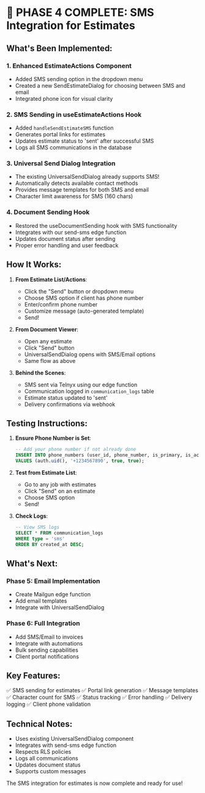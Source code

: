 # 🎉 PHASE 4 COMPLETE: SMS Integration for Estimates

## What's Been Implemented:

### 1. Enhanced EstimateActions Component
- Added SMS sending option in the dropdown menu
- Created a new SendEstimateDialog for choosing between SMS and email
- Integrated phone icon for visual clarity

### 2. SMS Sending in useEstimateActions Hook
- Added `handleSendEstimateSMS` function
- Generates portal links for estimates
- Updates estimate status to 'sent' after successful SMS
- Logs all SMS communications in the database

### 3. Universal Send Dialog Integration
- The existing UniversalSendDialog already supports SMS!
- Automatically detects available contact methods
- Provides message templates for both SMS and email
- Character limit awareness for SMS (160 chars)

### 4. Document Sending Hook
- Restored the useDocumentSending hook with SMS functionality
- Integrates with our send-sms edge function
- Updates document status after sending
- Proper error handling and user feedback

## How It Works:

1. **From Estimate List/Actions**:
   - Click the "Send" button or dropdown menu
   - Choose SMS option if client has phone number
   - Enter/confirm phone number
   - Customize message (auto-generated template)
   - Send!

2. **From Document Viewer**:
   - Open any estimate
   - Click "Send" button
   - UniversalSendDialog opens with SMS/Email options
   - Same flow as above

3. **Behind the Scenes**:
   - SMS sent via Telnyx using our edge function
   - Communication logged in `communication_logs` table
   - Estimate status updated to 'sent'
   - Delivery confirmations via webhook

## Testing Instructions:

1. **Ensure Phone Number is Set**:
   ```sql
   -- Add your phone number if not already done
   INSERT INTO phone_numbers (user_id, phone_number, is_primary, is_active)
   VALUES (auth.uid(), '+1234567890', true, true);
   ```

2. **Test from Estimate List**:
   - Go to any job with estimates
   - Click "Send" on an estimate
   - Choose SMS option
   - Send!

3. **Check Logs**:
   ```sql
   -- View SMS logs
   SELECT * FROM communication_logs 
   WHERE type = 'sms' 
   ORDER BY created_at DESC;
   ```

## What's Next:

### Phase 5: Email Implementation
- Create Mailgun edge function
- Add email templates
- Integrate with UniversalSendDialog

### Phase 6: Full Integration
- Add SMS/Email to invoices
- Integrate with automations
- Bulk sending capabilities
- Client portal notifications

## Key Features:

✅ SMS sending for estimates
✅ Portal link generation
✅ Message templates
✅ Character count for SMS
✅ Status tracking
✅ Error handling
✅ Delivery logging
✅ Client phone validation

## Technical Notes:

- Uses existing UniversalSendDialog component
- Integrates with send-sms edge function
- Respects RLS policies
- Logs all communications
- Updates document status
- Supports custom messages

The SMS integration for estimates is now complete and ready for use!
